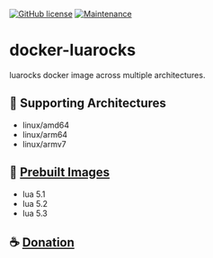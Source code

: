[![GitHub license](https://img.shields.io/github/license/deflinhec/docker-luarocks.svg)](https://github.com/deflinhec/gsx2jsonpp/blob/master/LICENSE) 
[![Maintenance](https://img.shields.io/badge/Maintained%3F-yes-green.svg)](https://github.com/deflinhec/docker-luarocks/graphs/commit-activity)

# docker-luarocks
luarocks docker image across multiple architectures.


## :dart: Supporting Architectures

- linux/amd64
- linux/arm64
- linux/armv7

## :whale: [Prebuilt Images](https://hub.docker.com/repository/docker/deflinhec/luarocks/tags?page=1&ordering=last_updated)

- lua 5.1
- lua 5.2
- lua 5.3

## :coffee: [Donation](https://ko-fi.com/deflinhec) 
